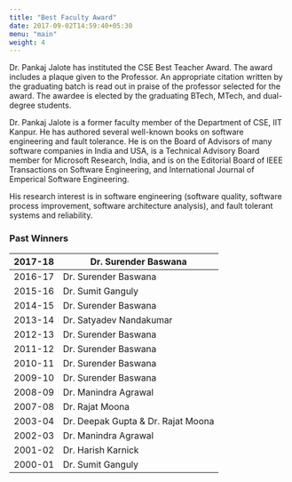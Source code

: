 ```yaml
---
title: "Best Faculty Award"
date: 2017-09-02T14:59:40+05:30
menu: "main"
weight: 4
---
```

Dr. Pankaj Jalote has instituted the CSE Best Teacher Award. The award includes a plaque given to the Professor. An appropriate citation written by the graduating batch is read out in praise of the professor selected for the award. The awardee is elected by the graduating BTech, MTech, and dual-degree students.

Dr. Pankaj Jalote is a former faculty member of the Department of CSE, IIT Kanpur. He has authored several well-known books on software engineering and fault tolerance. He is on the Board of Advisors of many software companies in India and USA, is a Technical Advisory Board member for Microsoft Research, India, and is on the Editorial Board of IEEE Transactions on Software Engineering, and International Journal of Emperical Software Engineering.

His research interest is in software engineering (software quality, software process improvement, software architecture analysis), and fault tolerant systems and reliability.

### Past Winners
| 2017-18               | Dr. Surender Baswana               |
|-----------------------|------------------------------------|
| 2016-17               | Dr. Surender Baswana               |
| 2015-16               | Dr. Sumit Ganguly                  |
| 2014-15               | Dr. Surender Baswana               |
| 2013-14               | Dr. Satyadev Nandakumar            |
| 2012-13               | Dr. Surender Baswana               |
| 2011-12               | Dr. Surender Baswana               |
| 2010-11               | Dr. Surender Baswana               |
| 2009-10               | Dr. Surender Baswana               |
| 2008-09               | Dr. Manindra Agrawal               |
| 2007-08               | Dr. Rajat Moona                    |
| 2003-04               | Dr. Deepak Gupta & Dr. Rajat Moona |
| 2002-03               | Dr. Manindra Agrawal               |
| 2001-02               | Dr. Harish Karnick                 |
| 2000-01               | Dr. Sumit Ganguly                  |
